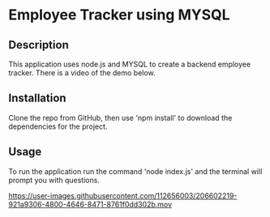 # Employee Tracker using MYSQL

## Description 
This application uses node.js and MYSQL to create a backend employee tracker. There is a video of the demo below.

## Installation 
Clone the repo from GitHub, then use 'npm install' to download the dependencies for the project.

## Usage
To run the application run the command 'node index.js' and the terminal will prompt you with questions.



https://user-images.githubusercontent.com/112656003/206602219-921a9306-4800-4646-8471-8761f0dd302b.mov

